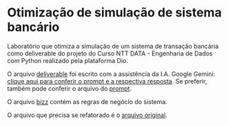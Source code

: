 # Otimização de simulação de sistema bancário
Laboratório que otimiza a simulação de um sistema de transação bancária como deliverable do projeto do Curso NTT DATA - Engenharia de Dados com Python realizado pela plataforma Dio.

O arquivo [deliverable](deliverable.py) foi escrito com a assistência da I.A. Google Gemini: [clique aqui para conferir o prompt e a respectiva resposta](https://g.co/gemini/share/bdcc90ab3267). Se preferir, também pode conferir o arquivo do [prompt](prompt.xml).

O arquivo [bizz](bizz.md) contém as regras de negócio do sistema.

O arquivo que precisa se refatorado é o [arquivo original](arquivo-original.py).